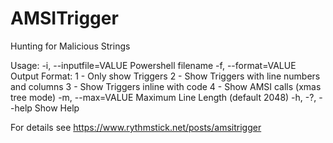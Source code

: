 # AMSITrigger
Hunting for Malicious Strings


Usage:
  -i, --inputfile=VALUE      Powershell filename
  -f, --format=VALUE         Output Format:
                               1 - Only show Triggers
                               2 - Show Triggers with line numbers and columns
                               3 - Show Triggers inline with code
                               4 - Show AMSI calls (xmas tree mode)
  -m, --max=VALUE            Maximum Line Length (default 2048)
  -h, -?, --help             Show Help
  
  
For details see https://www.rythmstick.net/posts/amsitrigger

